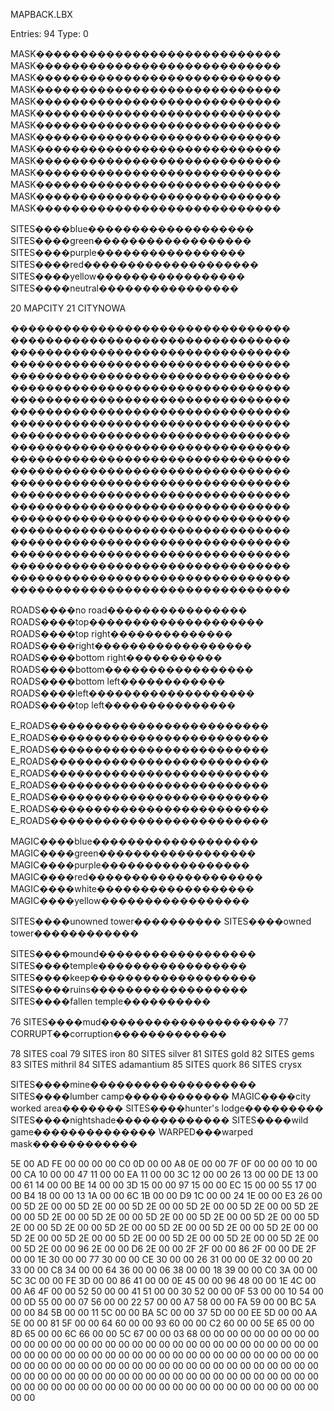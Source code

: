 
MAPBACK.LBX

Entries: 94
Type: 0


MASK����������������������������
MASK����������������������������
MASK����������������������������
MASK����������������������������
MASK����������������������������
MASK����������������������������
MASK����������������������������
MASK����������������������������
MASK����������������������������
MASK����������������������������
MASK����������������������������
MASK����������������������������
MASK����������������������������
MASK����������������������������

SITES����blue�������������������
SITES����green������������������
SITES����purple�����������������
SITES����red��������������������
SITES����yellow�����������������
SITES����neutral����������������

20  MAPCITY
21  CITYNOWA

��������������������������������
��������������������������������
��������������������������������
��������������������������������
��������������������������������
��������������������������������
��������������������������������
��������������������������������
��������������������������������
��������������������������������
��������������������������������
��������������������������������
��������������������������������
��������������������������������
��������������������������������
��������������������������������
��������������������������������
��������������������������������
��������������������������������
��������������������������������
��������������������������������
��������������������������������
��������������������������������

ROADS����no road����������������
ROADS����top��������������������
ROADS����top right��������������
ROADS����right������������������
ROADS����bottom right�����������
ROADS����bottom�����������������
ROADS����bottom left������������
ROADS����left�������������������
ROADS����top left���������������

E_ROADS�������������������������
E_ROADS�������������������������
E_ROADS�������������������������
E_ROADS�������������������������
E_ROADS�������������������������
E_ROADS�������������������������
E_ROADS�������������������������
E_ROADS�������������������������
E_ROADS�������������������������

MAGIC����blue�������������������
MAGIC����green������������������
MAGIC����purple�����������������
MAGIC����red��������������������
MAGIC����white������������������
MAGIC����yellow�����������������

SITES����unowned tower����������
SITES����owned tower������������

SITES����mound������������������
SITES����temple�����������������
SITES����keep�������������������
SITES����ruins������������������
SITES����fallen temple����������

76  SITES����mud��������������������
77  CORRUPT��corruption�������������

78  SITES   coal
79  SITES   iron
80  SITES   silver
81  SITES   gold
82  SITES   gems
83  SITES   mithril
84  SITES   adamantium
85  SITES   quork
86  SITES   crysx

SITES����mine�������������������
SITES����lumber camp������������
MAGIC����city worked area�������
SITES����hunter's lodge���������
SITES����nightshade�������������
SITES����wild game��������������
WARPED���warped mask������������




5E 00 AD FE 00 00 00 00 
C0 0D 00 00 
A8 0E 00 00 7F 0F 00 00 00 10 00 00 CA 10 00 00 47 11 00 00 EA 11 00 00 3C 12 00 00 26 13 00 00 DE 13 00 00 61 14 00 00 BE 14 00 00 3D 15 00 00 97 15 00 00 EC 15 00 00 55 17 00 00 B4 18 00 00 13 1A 00 00 6C 1B 00 00 D9 1C 00 00 24 1E 00 00 E3 26 00 00 5D 2E 00 00 5D 2E 00 00 5D 2E 00 00 5D 2E 00 00 5D 2E 00 00 5D 2E 00 00 5D 2E 00 00 5D 2E 00 00 5D 2E 00 00 5D 2E 00 00 5D 2E 00 00 5D 2E 00 00 5D 2E 00 00 5D 2E 00 00 5D 2E 00 00 5D 2E 00 00 5D 2E 00 00 5D 2E 00 00 5D 2E 00 00 5D 2E 00 00 5D 2E 00 00 5D 2E 00 00 5D 2E 00 00 5D 2E 00 00 96 2E 00 00 D6 2E 00 00 2F 2F 00 00 86 2F 00 00 DE 2F 00 00 1E 30 00 00 77 30 00 00 CE 30 00 00 26 31 00 00 0E 32 00 00 20 33 00 00 C8 34 00 00 64 36 00 00 06 38 00 00 18 39 00 00 C0 3A 00 00 5C 3C 00 00 FE 3D 00 00 86 41 00 00 0E 45 00 00 96 48 00 00 1E 4C 00 00 A6 4F 00 00 52 50 00 00 41 51 00 00 30 52 00 00 0F 53 00 00 10 54 00 00 0D 55 00 00 07 56 00 00 22 57 00 00 A7 58 00 00 FA 59 00 00 BC 5A 00 00 84 5B 00 00 11 5C 00 00 BA 5C 00 00 37 5D 00 00 EE 5D 00 00 AA 5E 00 00 81 5F 00 00 64 60 00 00 93 60 00 00 C2 60 00 00 5E 65 00 00 8D 65 00 00 6C 66 00 00 5C 67 00 00 03 68 00 00 00 00 00 00 00 00 00 00 00 00 00 00 00 00 00 00 00 00 00 00 00 00 00 00 00 00 00 00 00 00 00 00 00 00 00 00 00 00 00 00 00 00 00 00 00 00 00 00 00 00 00 00 00 00 00 00 00 00 00 00 00 00 00 00 00 00 00 00 00 00 00 00 00 00 00 00 00 00 00 00 00 00 00 00 00 00 00 00 00 00 00 00 00 00 00 00 00 00 00 00 00 00 00 00 00 00 00 00 00 00 00 00 00 00 00 00 00 00 00 00 00 00 00 00

